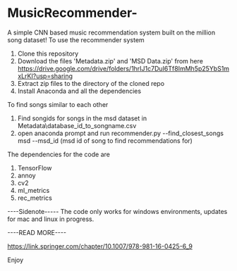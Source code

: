# MusicRecommender-
A simple CNN based music recommendation system built on the million song dataset!
To use the recommender system
1. Clone this repository
2. Download the files 'Metadata.zip' and 'MSD Data.zip' from here https://drive.google.com/drive/folders/1hrIJ1c7DuI6Tf8ImMh5p25YbS1mxLrKI?usp=sharing
3. Extract zip files to the directory of the cloned repo
4. Install Anaconda and all the dependencies

To find songs similar to each other
1. Find songids for songs in the msd dataset in Metadata\database_id_to_songname.csv
2. open anaconda prompt and run recommender.py --find_closest_songs msd --msd_id (msd id of song to find recommendations for)


The dependencies for the code are 
1. TensorFlow
2. annoy 
3. cv2
4. ml_metrics
5. rec_metrics

----Sidenote-----
The code only works for windows environments, updates for mac and linux in progress.

----READ MORE----

https://link.springer.com/chapter/10.1007/978-981-16-0425-6_9

Enjoy
